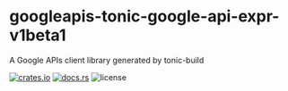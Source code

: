 # googleapis-tonic-google-api-expr-v1beta1

A Google APIs client library generated by tonic-build

[![crates.io](https://img.shields.io/crates/v/googleapis-tonic-google-api-expr-v1beta1)](https://crates.io/crates/googleapis-tonic-google-api-expr-v1beta1)
[![docs.rs](https://img.shields.io/docsrs/googleapis-tonic-google-api-expr-v1beta1)](https://docs.rs/googleapis-tonic-google-api-expr-v1beta1)
![license](https://img.shields.io/crates/l/googleapis-tonic-google-api-expr-v1beta1)
